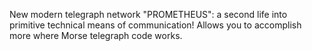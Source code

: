 New modern telegraph network "PROMETHEUS":
a second life into primitive technical means of communication!
Allows you to accomplish more where Morse telegraph code works.
